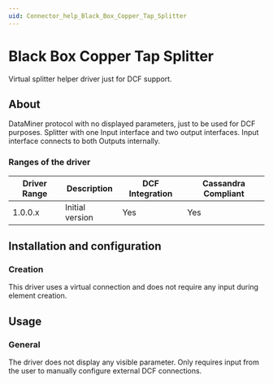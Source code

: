 ```yaml
---
uid: Connector_help_Black_Box_Copper_Tap_Splitter
---
```


# Black Box Copper Tap Splitter

Virtual splitter helper driver just for DCF support.

## About

DataMiner protocol with no displayed parameters, just to be used for DCF purposes. Splitter with one Input interface and two output interfaces. Input interface connects to both Outputs internally.

### Ranges of the driver

| **Driver Range** | **Description** | **DCF Integration** | **Cassandra Compliant** |
|------------------|-----------------|---------------------|-------------------------|
| 1.0.0.x          | Initial version | Yes                 | Yes                     |

## Installation and configuration

### Creation

This driver uses a virtual connection and does not require any input during element creation.

## Usage

### General

The driver does not display any visible parameter. Only requires input from the user to manually configure external DCF connections.
